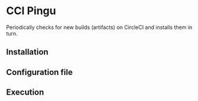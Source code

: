 # CCI Pingu

Periodically checks for new builds (artifacts) on CircleCI and installs them in
turn.

## Installation

## Configuration file

## Execution
